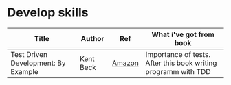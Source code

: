 # Develop skills

|  Title |Author|Ref  |What i've got from book   |
|--------|------|-----|--------------------------|
| Test Driven Development: By Example | Kent Beck  | [Amazon](https://www.amazon.com/Test-Driven-Development-Kent-Beck/dp/0321146530)   |  Importance of tests. After this book writing programm with TDD|
